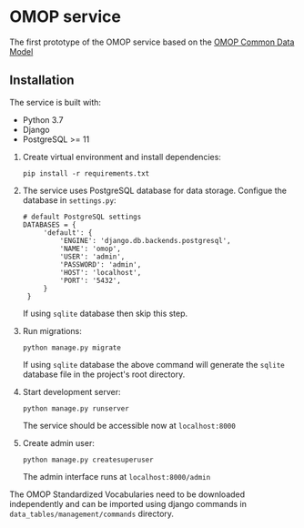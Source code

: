# OMOP service

The first prototype of the OMOP service based on the [OMOP Common Data Model](https://ohdsi.github.io/CommonDataModel/index.html)

## Installation

The service is built with:
- Python 3.7
- Django
- PostgreSQL >= 11

1. Create virtual environment and install dependencies:

    ```
    pip install -r requirements.txt
    ```

2. The service uses PostgreSQL database for data storage.
    Configue the database in `settings.py`:

    ```
    # default PostgreSQL settings
    DATABASES = {
         'default': {
             'ENGINE': 'django.db.backends.postgresql',
             'NAME': 'omop',
             'USER': 'admin',
             'PASSWORD': 'admin',
             'HOST': 'localhost',
             'PORT': '5432',
         }
     }
    ```
   
   If using `sqlite` database then skip this step.

3. Run migrations:

    ```
    python manage.py migrate
    ```
   
   If using `sqlite` database the above command will generate the `sqlite` database file in the project's root directory.

4. Start development server:

    ```
    python manage.py runserver
    ```
   
   The service should be accessible now at `localhost:8000`

5. Create admin user:

    ```
    python manage.py createsuperuser
    ```

    The admin interface runs at `localhost:8000/admin`
    
    
The OMOP Standardized Vocabularies need to be downloaded independently and can be imported using django commands in `data_tables/management/commands` directory.
